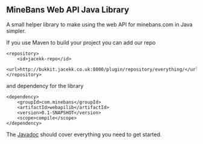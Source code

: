 ## MineBans Web API Java Library ##
A small helper library to make using the web API for minebans.com in Java simpler.

If you use Maven to build your project you can add our repo
```
<repository>
	<id>jacekk-repo</id>
	<url>http://bukkit.jacekk.co.uk:8000/plugin/repository/everything/</url>
</repository>
```
and dependency for the library
```
<dependency>
	<groupId>com.minebans</groupId>
	<artifactId>webapilib</artifactId>
	<version>0.1-SNAPSHOT</version>
	<scope>compile</scope>
</dependency>
```
The [Javadoc](http://bukkit.jacekk.co.uk:8000/job/MineBansWebAPILibrary/javadoc/) should cover everything you need to get started.